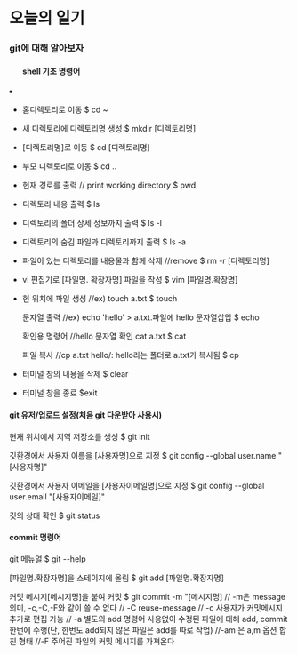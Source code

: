 # 오늘의 일기

### git에 대해 알아보자


<ul><h4> shell 기초 명령어</h4></ul>
<li>

- 홈디렉토리로 이동
$ cd ~ 

- 새 디렉토리에 디렉토리명 생성
$ mkdir [디렉토리명] 

- [디렉토리명]로 이동
$ cd [디렉토리명]

- 부모 디렉토리로 이동
$ cd ..

 - 현재 경로를 출력 // print working directory
$ pwd

 - 디렉토리 내용 출력
$ ls

 - 디렉토리의 폴더 상세 정보까지 출력
$ ls -l

 - 디렉토리의 숨김 파일과 디렉토리까지 출력
$ ls -a

 - 파일이 있는 디렉토리를 내용물과 함께 삭제 //remove
$ rm -r [디렉토리명]

 - vi 편집기로 [파일명. 확장자명] 파일을 작성
$ vim [파일명.확장명]

 - 현 위치에 파일 생성 //ex) touch a.txt
$ touch 

    문자열 출력 //ex) echo 'hello' > a.txt.파일에 hello 문자열삽입
    $ echo 

    확인용 명령어 //hello 문자열 확인 cat a.txt
    $ cat

    파일 복사 //cp a.txt hello/: hello라는 폴더로 a.txt가 복사됨
    $ cp


 - 터미널 창의 내용을 삭제
$ clear

 - 터미널 창을 종료
$exit
</li>


#### git 유저/업로드 설정(처음 git 다운받아 사용시)
현재 위치에서 지역 저장소를 생성
$ git init

깃환경에서 사용자 이름을  [사용자명]으로 지정
$ git config --global user.name "[사용자명]"

깃환경에서 사용자 이메일을 [사용자이메일명]으로 지정
$ git config --global user.email "[사용자이메일]"

깃의 상태 확인
$ git status

#### commit 명령어
git 메뉴얼
$ git --help

[파일명.확장자명]을 스테이지에 올림
$ git add [파일명.확장자명]

커밋 메시지[메시지명]을 붙여 커밋
$ git commit -m "[메시지명]
// -m은 message 의미, -c,-C,-F와 같이 쓸 수 없다
// -C reuse-message
// -c 사용자가 커밋메시지 추가로 편집 가능
// -a 별도의 add 명령어 사용없이 수정된 파일에 대해 add, commit 한번에 수행(단, 한번도 add되지 않은 파일은 add를 따로 작업)
//-am 은 a,m 옵션 합친 형태
//-F 주어진 파일의 커밋 메시지를 가져온다



